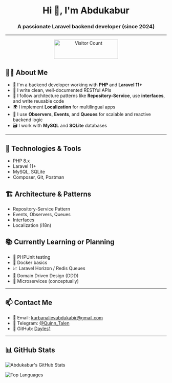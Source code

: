 <h1 align="center">Hi 👋, I'm Abdukabur</h1>
<h3 align="center">A passionate Laravel backend developer (since 2024)</h3>

---
<p align="center">
  <img src="https://visitor-badge.laobi.icu/badge?page_id=yourusername.yourrepo" alt="Visitor Count" width="200" height="60" />
</p>


## 🧑‍💻 About Me

- 🚀 I'm a backend developer working with **PHP** and **Laravel 11+**
- 🧾 I write clean, well-documented RESTful APIs
- 🧱 I follow architecture patterns like **Repository-Service**, use **interfaces**, and write reusable code
- 🌍 I implement **Localization** for multilingual apps
- 🧩 I use **Observers**, **Events**, and **Queues** for scalable and reactive backend logic
- 🗃️ I work with **MySQL** and **SQLite** databases

---

## 🧰 Technologies & Tools

- PHP 8.x
- Laravel 11+
- MySQL, SQLite
- Composer, Git, Postman

## 🏗 Architecture & Patterns

- Repository-Service Pattern
- Events, Observers, Queues
- Interfaces
- Localization (i18n)


## 📚 Currently Learning or Planning

- 🧪 PHPUnit testing
- 🐳 Docker basics
- 📈 Laravel Horizon / Redis Queues
- 🧠 Domain Driven Design (DDD)
- 🧬 Microservices (conceptually)

---

## 📫 Contact Me

- 📧 Email: kurbanalievabdukabir@gmail.com  
- 💬 Telegram: [@Quinn_Talen](https://t.me/Quinn_Talen)  
- 🐙 GitHub: [Dayles1](https://github.com/Dayles1)

---

## 📊 GitHub Stats

![Abdukabur's GitHub Stats](https://github-readme-stats.vercel.app/api?username=Dayles1&show_icons=true&theme=tokyonight)

![Top Languages](https://github-readme-stats.vercel.app/api/top-langs/?username=Dayles1&layout=compact&theme=tokyonight)

